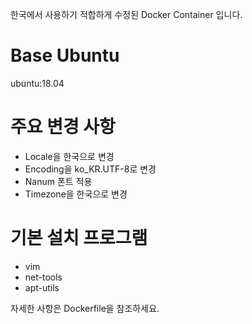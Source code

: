 한국에서 사용하기 적합하게 수정된 Docker Container 입니다.

# Base Ubuntu
ubuntu:18.04

# 주요 변경 사항
- Locale을 한국으로 변경
- Encoding을 ko_KR.UTF-8로 변경
- Nanum 폰트 적용
- Timezone을 한국으로 변경

# 기본 설치 프로그램
- vim
- net-tools
- apt-utils

자세한 사항은 Dockerfile을 참조하세요.
